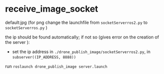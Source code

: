 # receive_image_socket
default:jpg (for png change the launchfile from `socketServerros2.py` to `socketServerros.py` )

the ip should be found automatically; if not so (gives error on the creation of the server ):    

- set the ip address in `./drone_publish_image/socketServerros2.py`, in `subserver((IP_ADDRESS, 8888))`

run `roslaunch drone_publish_image server.launch `